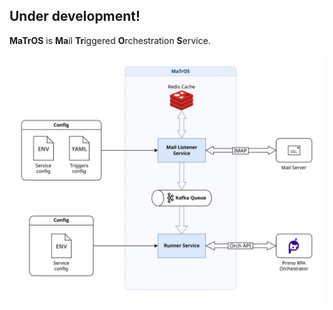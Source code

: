 ## Under development!

**MaTrOS** is **Ma**il **Tr**iggered **O**rchestration **S**ervice.

![Architecture](.github/media/architecture-diagram.png)
